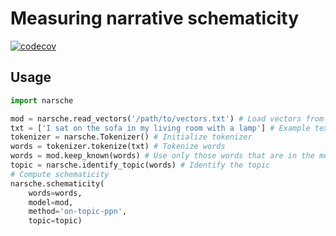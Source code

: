 
# Measuring narrative schematicity

[![codecov](https://codecov.io/github/kinleyid/narsche/graph/badge.svg?token=EHCYVTZWCE)](https://codecov.io/github/kinleyid/narsche)

## Usage

```python
import narsche

mod = narsche.read_vectors('/path/to/vectors.txt') # Load vectors from txt file
txt = ['I sat on the sofa in my living room with a lamp'] # Example text
tokenizer = narsche.Tokenizer() # Initialize tokenizer
words = tokenizer.tokenize(txt) # Tokenize words
words = mod.keep_known(words) # Use only those words that are in the model
topic = narsche.identify_topic(words) # Identify the topic
# Compute schematicity
narsche.schematicity(
	words=words,
	model=mod,
	method='on-topic-ppn',
	topic=topic)
```
